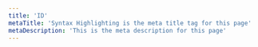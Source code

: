 ```yaml
---
title: 'ID'
metaTitle: 'Syntax Highlighting is the meta title tag for this page'
metaDescription: 'This is the meta description for this page'
---
```

